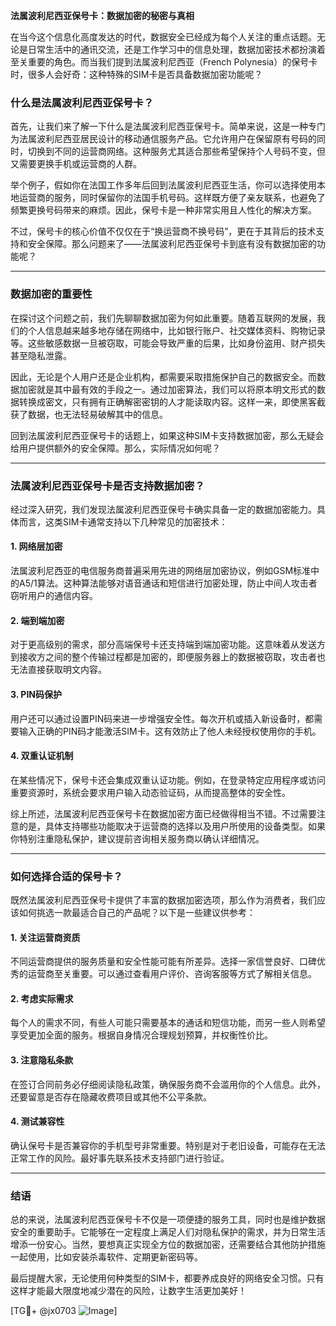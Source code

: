 **法属波利尼西亚保号卡：数据加密的秘密与真相**

在当今这个信息化高度发达的时代，数据安全已经成为每个人关注的重点话题。无论是日常生活中的通讯交流，还是工作学习中的信息处理，数据加密技术都扮演着至关重要的角色。而当我们提到法属波利尼西亚（French Polynesia）的保号卡时，很多人会好奇：这种特殊的SIM卡是否具备数据加密功能呢？

### 什么是法属波利尼西亚保号卡？

首先，让我们来了解一下什么是法属波利尼西亚保号卡。简单来说，这是一种专门为法属波利尼西亚居民设计的移动通信服务产品。它允许用户在保留原有号码的同时，切换到不同的运营商网络。这种服务尤其适合那些希望保持个人号码不变，但又需要更换手机或运营商的人群。

举个例子，假如你在法国工作多年后回到法属波利尼西亚生活，你可以选择使用本地运营商的服务，同时保留你的法国手机号码。这样既方便了亲友联系，也避免了频繁更换号码带来的麻烦。因此，保号卡是一种非常实用且人性化的解决方案。

不过，保号卡的核心价值不仅仅在于“换运营商不换号码”，更在于其背后的技术支持和安全保障。那么问题来了——法属波利尼西亚保号卡到底有没有数据加密的功能呢？

---

### 数据加密的重要性

在探讨这个问题之前，我们先聊聊数据加密为何如此重要。随着互联网的发展，我们的个人信息越来越多地存储在网络中，比如银行账户、社交媒体资料、购物记录等。这些敏感数据一旦被窃取，可能会导致严重的后果，比如身份盗用、财产损失甚至隐私泄露。

因此，无论是个人用户还是企业机构，都需要采取措施保护自己的数据安全。而数据加密就是其中最有效的手段之一。通过加密算法，我们可以将原本明文形式的数据转换成密文，只有拥有正确解密密钥的人才能读取内容。这样一来，即使黑客截获了数据，也无法轻易破解其中的信息。

回到法属波利尼西亚保号卡的话题上，如果这种SIM卡支持数据加密，那么无疑会给用户提供额外的安全保障。那么，实际情况如何呢？

---

### 法属波利尼西亚保号卡是否支持数据加密？

经过深入研究，我们发现法属波利尼西亚保号卡确实具备一定的数据加密能力。具体而言，这类SIM卡通常支持以下几种常见的加密技术：

#### 1. **网络层加密**
   法属波利尼西亚的电信服务商普遍采用先进的网络层加密协议，例如GSM标准中的A5/1算法。这种算法能够对语音通话和短信进行加密处理，防止中间人攻击者窃听用户的通信内容。

#### 2. **端到端加密**
   对于更高级别的需求，部分高端保号卡还支持端到端加密功能。这意味着从发送方到接收方之间的整个传输过程都是加密的，即便服务器上的数据被窃取，攻击者也无法直接获取明文内容。

#### 3. **PIN码保护**
   用户还可以通过设置PIN码来进一步增强安全性。每次开机或插入新设备时，都需要输入正确的PIN码才能激活SIM卡。这有效防止了他人未经授权使用你的手机。

#### 4. **双重认证机制**
   在某些情况下，保号卡还会集成双重认证功能。例如，在登录特定应用程序或访问重要资源时，系统会要求用户输入动态验证码，从而提高整体的安全性。

综上所述，法属波利尼西亚保号卡在数据加密方面已经做得相当不错。不过需要注意的是，具体支持哪些功能取决于运营商的选择以及用户所使用的设备类型。如果你特别注重隐私保护，建议提前咨询相关服务商以确认详细情况。

---

### 如何选择合适的保号卡？

既然法属波利尼西亚保号卡提供了丰富的数据加密选项，那么作为消费者，我们应该如何挑选一款最适合自己的产品呢？以下是一些建议供参考：

#### 1. 关注运营商资质
   不同运营商提供的服务质量和安全性能可能有所差异。选择一家信誉良好、口碑优秀的运营商至关重要。可以通过查看用户评价、咨询客服等方式了解相关信息。

#### 2. 考虑实际需求
   每个人的需求不同，有些人可能只需要基本的通话和短信功能，而另一些人则希望享受更加全面的服务。根据自身情况合理规划预算，并权衡性价比。

#### 3. 注意隐私条款
   在签订合同前务必仔细阅读隐私政策，确保服务商不会滥用你的个人信息。此外，还要留意是否存在隐藏收费项目或其他不公平条款。

#### 4. 测试兼容性
   确认保号卡是否兼容你的手机型号非常重要。特别是对于老旧设备，可能存在无法正常工作的风险。最好事先联系技术支持部门进行验证。

---

### 结语

总的来说，法属波利尼西亚保号卡不仅是一项便捷的服务工具，同时也是维护数据安全的重要助手。它能够在一定程度上满足人们对隐私保护的需求，并为日常生活增添一份安心。当然，要想真正实现全方位的数据加密，还需要结合其他防护措施一起使用，比如安装杀毒软件、定期更新密码等。

最后提醒大家，无论使用何种类型的SIM卡，都要养成良好的网络安全习惯。只有这样才能最大限度地减少潜在的风险，让数字生活更加美好！

[TG💪+ @jx0703 ![Image](https://github.com/user-attachments/assets/dbca1d08-cadb-493c-b0ec-ad6f7a83f270)]